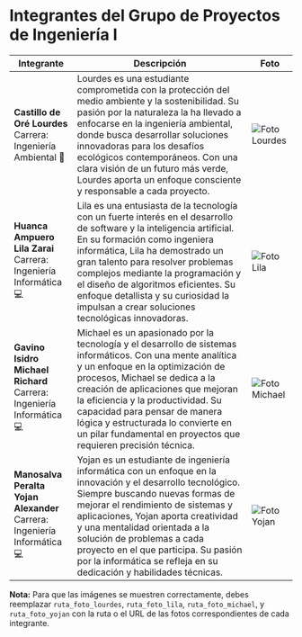 # Integrantes del Grupo de Proyectos de Ingeniería I

| Integrante                          | Descripción                                                                                                                                                                                                                                                                                                 | Foto                      |
|-------------------------------------|-------------------------------------------------------------------------------------------------------------------------------------------------------------------------------------------------------------------------------------------------------------------------------------------------------------|---------------------------|
| **Castillo de Oré Lourdes**<br>Carrera: Ingeniería Ambiental 🌱 | Lourdes es una estudiante comprometida con la protección del medio ambiente y la sostenibilidad. Su pasión por la naturaleza la ha llevado a enfocarse en la ingeniería ambiental, donde busca desarrollar soluciones innovadoras para los desafíos ecológicos contemporáneos. Con una clara visión de un futuro más verde, Lourdes aporta un enfoque consciente y responsable a cada proyecto. | ![Foto Lourdes](ruta_foto_lourdes) |
| **Huanca Ampuero Lila Zarai**<br>Carrera: Ingeniería Informática 💻 | Lila es una entusiasta de la tecnología con un fuerte interés en el desarrollo de software y la inteligencia artificial. En su formación como ingeniera informática, Lila ha demostrado un gran talento para resolver problemas complejos mediante la programación y el diseño de algoritmos eficientes. Su enfoque detallista y su curiosidad la impulsan a crear soluciones tecnológicas innovadoras. | ![Foto Lila](ruta_foto_lila) |
| **Gavino Isidro Michael Richard**<br>Carrera: Ingeniería Informática 💻 | Michael es un apasionado por la tecnología y el desarrollo de sistemas informáticos. Con una mente analítica y un enfoque en la optimización de procesos, Michael se dedica a la creación de aplicaciones que mejoran la eficiencia y la productividad. Su capacidad para pensar de manera lógica y estructurada lo convierte en un pilar fundamental en proyectos que requieren precisión técnica. | ![Foto Michael](ruta_foto_michael) |
| **Manosalva Peralta Yojan Alexander**<br>Carrera: Ingeniería Informática 💻 | Yojan es un estudiante de ingeniería informática con un enfoque en la innovación y el desarrollo tecnológico. Siempre buscando nuevas formas de mejorar el rendimiento de sistemas y aplicaciones, Yojan aporta creatividad y una mentalidad orientada a la solución de problemas a cada proyecto en el que participa. Su pasión por la informática se refleja en su dedicación y habilidades técnicas. | ![Foto Yojan](ruta_foto_yojan) |

**Nota:** Para que las imágenes se muestren correctamente, debes reemplazar `ruta_foto_lourdes`, `ruta_foto_lila`, `ruta_foto_michael`, y `ruta_foto_yojan` con la ruta o el URL de las fotos correspondientes de cada integrante.
